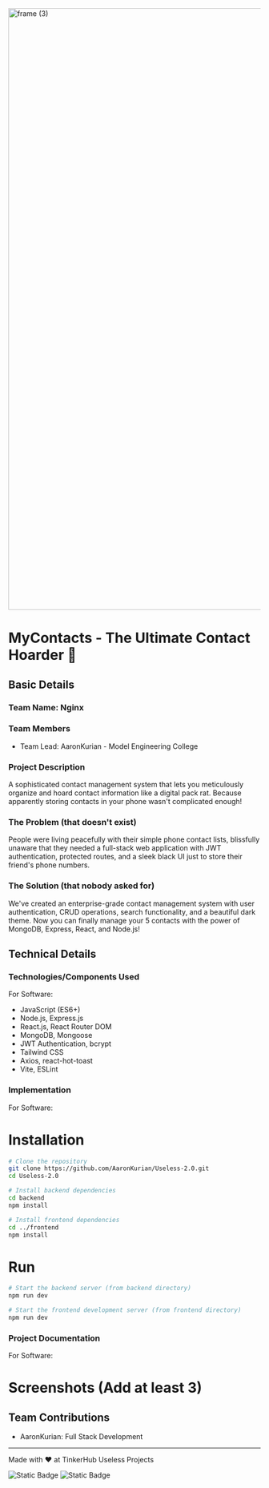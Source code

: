 <img width="3188" height="1202" alt="frame (3)" src="https://github.com/user-attachments/assets/517ad8e9-ad22-457d-9538-a9e62d137cd7" />

# MyContacts - The Ultimate Contact Hoarder 🎯

## Basic Details
### Team Name: Nginx

### Team Members
- Team Lead: AaronKurian - Model Engineering College

### Project Description
A sophisticated contact management system that lets you meticulously organize and hoard contact information like a digital pack rat. Because apparently storing contacts in your phone wasn't complicated enough!

### The Problem (that doesn't exist)
People were living peacefully with their simple phone contact lists, blissfully unaware that they needed a full-stack web application with JWT authentication, protected routes, and a sleek black UI just to store their friend's phone numbers.

### The Solution (that nobody asked for)
We've created an enterprise-grade contact management system with user authentication, CRUD operations, search functionality, and a beautiful dark theme. Now you can finally manage your 5 contacts with the power of MongoDB, Express, React, and Node.js!

## Technical Details
### Technologies/Components Used
For Software:
- JavaScript (ES6+)
- Node.js, Express.js
- React.js, React Router DOM
- MongoDB, Mongoose
- JWT Authentication, bcrypt
- Tailwind CSS
- Axios, react-hot-toast
- Vite, ESLint

### Implementation
For Software:
# Installation
```bash
# Clone the repository
git clone https://github.com/AaronKurian/Useless-2.0.git
cd Useless-2.0

# Install backend dependencies
cd backend
npm install

# Install frontend dependencies
cd ../frontend
npm install
```

# Run
```bash
# Start the backend server (from backend directory)
npm run dev

# Start the frontend development server (from frontend directory)
npm run dev
```

### Project Documentation
For Software:

# Screenshots (Add at least 3)






## Team Contributions
- AaronKurian: Full Stack Development


---
Made with ❤️ at TinkerHub Useless Projects 

![Static Badge](https://img.shields.io/badge/TinkerHub-24?color=%23000000&link=https%3A%2F%2Fwww.tinkerhub.org%2F)
![Static Badge](https://img.shields.io/badge/UselessProjects--25-25?link=https%3A%2F%2Fwww.tinkerhub.org%2Fevents%2FQ2Q1TQKX6Q%2FUseless%2520Projects)
